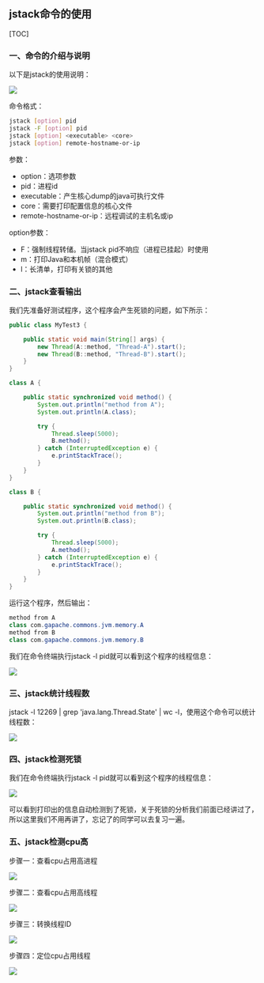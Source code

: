 ## jstack命令的使用

[TOC]

### 一、命令的介绍与说明

以下是jstack的使用说明：

![](http://studysssmd.oss-cn-chengdu.aliyuncs.com/jvm/memory/%E6%88%AA%E5%B1%8F2020-04-27%E4%B8%8B%E5%8D%884.55.49.png)

命令格式：

```bash
jstack [option] pid
jstack -F [option] pid
jstack [option] <executable> <core>
jstack [option] remote-hostname-or-ip
```

参数：

- option：选项参数
- pid：进程id
- executable：产生核心dump的java可执行文件
- core：需要打印配置信息的核心文件
- remote-hostname-or-ip：远程调试的主机名或ip

option参数：

- F：强制线程转储。当jstack pid不响应（进程已挂起）时使用
- m：打印Java和本机帧（混合模式）
- l：长清单，打印有关锁的其他

### 二、jstack查看输出

我们先准备好测试程序，这个程序会产生死锁的问题，如下所示：

```java
public class MyTest3 {

    public static void main(String[] args) {
        new Thread(A::method, "Thread-A").start();
        new Thread(B::method, "Thread-B").start();
    }
}

class A {

    public static synchronized void method() {
        System.out.println("method from A");
        System.out.println(A.class);

        try {
            Thread.sleep(5000);
            B.method();
        } catch (InterruptedException e) {
            e.printStackTrace();
        }
    }
}

class B {

    public static synchronized void method() {
        System.out.println("method from B");
        System.out.println(B.class);

        try {
            Thread.sleep(5000);
            A.method();
        } catch (InterruptedException e) {
            e.printStackTrace();
        }
    }
}
```

运行这个程序，然后输出：

```java
method from A
class com.gapache.commons.jvm.memory.A
method from B
class com.gapache.commons.jvm.memory.B
```

我们在命令终端执行jstack -l pid就可以看到这个程序的线程信息：

![](http://studysssmd.oss-cn-chengdu.aliyuncs.com/jvm/memory/%E6%88%AA%E5%B1%8F2020-04-27%E4%B8%8B%E5%8D%885.12.47.png)

### 三、jstack统计线程数

jstack -l 12269 | grep 'java.lang.Thread.State' | wc -l，使用这个命令可以统计线程数：

![](http://studysssmd.oss-cn-chengdu.aliyuncs.com/jvm/memory/%E6%88%AA%E5%B1%8F2020-04-27%E4%B8%8B%E5%8D%885.15.33.png)

### 四、jstack检测死锁	

我们在命令终端执行jstack -l pid就可以看到这个程序的线程信息：

![](http://studysssmd.oss-cn-chengdu.aliyuncs.com/jvm/memory/%E6%88%AA%E5%B1%8F2020-04-27%E4%B8%8B%E5%8D%885.18.28.png)

可以看到打印出的信息自动检测到了死锁，关于死锁的分析我们前面已经讲过了，所以这里我们不用再讲了，忘记了的同学可以去复习一遍。

### 五、jstack检测cpu高

步骤一：查看cpu占用高进程

![](http://studysssmd.oss-cn-chengdu.aliyuncs.com/jvm/memory/%E6%88%AA%E5%B1%8F2020-04-27%E4%B8%8B%E5%8D%885.23.56.png)

步骤二：查看cpu占用高线程

![](http://studysssmd.oss-cn-chengdu.aliyuncs.com/jvm/memory/%E6%88%AA%E5%B1%8F2020-04-27%E4%B8%8B%E5%8D%885.25.35.png)

步骤三：转换线程ID

![](http://studysssmd.oss-cn-chengdu.aliyuncs.com/jvm/memory/%E6%88%AA%E5%B1%8F2020-04-27%E4%B8%8B%E5%8D%885.27.16.png)

步骤四：定位cpu占用线程

![](http://studysssmd.oss-cn-chengdu.aliyuncs.com/jvm/memory/%E6%88%AA%E5%B1%8F2020-04-27%E4%B8%8B%E5%8D%885.29.43.png)

